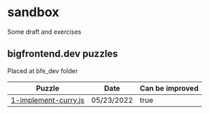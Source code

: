 # sandbox
Some draft and exercises

## bigfrontend.dev puzzles
Placed at bfe_dev folder

| Puzzle                                                                  | Date       | Can be improved |
|-------------------------------------------------------------------------|------------|-----------------|
| [1-implement-curry.js](https://bigfrontend.dev/problem/implement-curry) | 05/23/2022 | true            |

